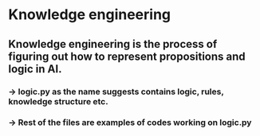 <H1>Knowledge engineering
  <H2>Knowledge engineering is the process of figuring out how to represent propositions and logic in AI.
    <H3>-> logic.py as the name suggests contains logic, rules, knowledge structure etc.
    <H3>-> Rest of the files are examples of codes working on logic.py
